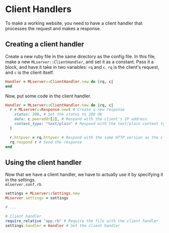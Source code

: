 # Client Handlers
To make a working website, you need to have a client handler that
processes the request and makes a response.

## Creating a client handler
Create a new ruby file in the same directory as the config file.
In this file, make a new `MLserver::ClientHandler`, and set it as
a constant. Pass it a block, and have it take in two variables: `rq`
and `c`. `rq` is the client's request, and `c` is the client itself.
```rb
Handler = MLserver::ClientHandler.new do |rq, c|
end
```

Now, put some code in the client handler.
```rb
Handler = MLserver::ClientHandler.new do |rq, c|
  r = MLserver::Response.new( # Create a new response
    status: 200, # Set the status to 200 OK
    data: c.peeraddr[2], # Respond with the client's IP address
    content_type: "text/plain" # Respond with the text/plain content type
  )

  r.httpver = rq.httpver # Respond with the same HTTP version as the client
  rq.respond r # Send the response
end
```

## Using the client handler
Now that we have a client handler, we have to actually use it by specifying it in the settings.
<br>
`mlserver.conf.rb`
```rb
settings = MLserver::Settings.new
MLserver.settings = settings

# ...

# Client handler
require_relative "app.rb" # Require the file with the client handler
settings.handler = Handler # Set the client handler
```
